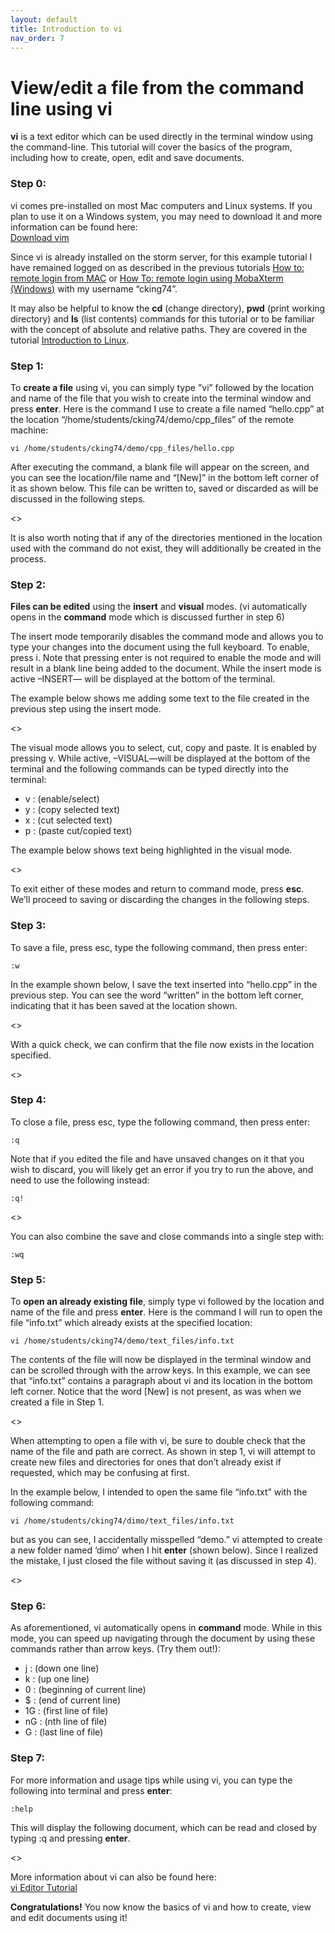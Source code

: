 ```yaml
---
layout: default
title: Introduction to vi
nav_order: 7
---
```


# View/edit a file from the command line using vi
**vi** is a text editor which can be used directly in the terminal window using the command-line.  This tutorial will cover the basics of the program, including how to create, open, edit and save documents.  
  
### Step 0:  
vi comes pre-installed on most Mac computers and Linux systems. If you plan to use it on a Windows system, you may need to download it and more information can be found here:  
[Download vim](https://www.vim.org/download.php)  
  
Since vi is already installed on the storm server, for this example tutorial I have remained logged on as described in the previous tutorials [How to: remote login from MAC](logOnToServerMac.md) or [How To: remote login using MobaXterm (Windows)](remoteLoginMobaXtermWindows.md) with my username “cking74”.  
  
It may also be helpful to know the **cd** (change directory), **pwd** (print working directory) and **ls** (list contents) commands for this tutorial or to be familiar with the concept of absolute and relative paths. They are covered in the tutorial [Introduction to Linux](introductionLinux.md).  
  
  
### Step 1:  
To **create a file** using vi, you can simply type ”vi” followed by the location and name of the file that you wish to create into the terminal window and press **enter**.  Here is the command I use to create a file named “hello.cpp” at the location “/home/students/cking74/demo/cpp_files” of the remote machine:  

    vi /home/students/cking74/demo/cpp_files/hello.cpp 
  
After executing the command, a blank file will appear on the screen, and you can see the location/file name and “[New]” in the bottom left corner of it as shown below.  This file can be written to, saved or discarded as will be discussed in the following steps.  
    
<> 
  
It is also worth noting that if any of the directories mentioned in the location used with the command do not exist, they will additionally be created in the process.  
  
  
### Step 2:  
**Files can be edited** using the **insert** and **visual** modes.  (vi automatically opens in the **command** mode which is discussed further in step 6)  
  
The insert mode temporarily disables the command mode and allows you to type your changes into the document using the full keyboard.  To enable, press i.  Note that pressing enter is not required to enable the mode and will result in a blank line being added to the document.  While the insert mode is active  –INSERT— will be displayed at the bottom of the terminal.  
  
The example below shows me adding some text to the file created in the previous step using the insert mode.  
  
<>
  
The visual mode allows you to select, cut, copy and paste.  It is enabled by pressing v.  While active, –VISUAL—will be displayed at the bottom of the terminal and the following commands can be typed directly into the terminal:  
  
* v : 	(enable/select)
* y : 	(copy selected text)
* x : 	(cut selected text)
* p : 	(paste cut/copied text)
  
The example below shows text being highlighted in the visual mode.  
  
<>
  
To exit either of these modes and return to command mode, press **esc**.  We’ll proceed to saving or discarding the changes in the following steps.  
  
  
### Step 3:  
To save a file, press esc, type the following command, then press enter:  

    :w	
  
In the example shown below, I save the text inserted into “hello.cpp” in the previous step.  You can see the word “written” in the bottom left corner, indicating that it has been saved at the location shown.  
  
<>
  
With a quick check, we can confirm that the file now exists in the location specified.  

<>
  
### Step 4:  
To close a file, press esc, type the following command, then press enter:  

    :q 
  
Note that if you edited the file and have unsaved changes on it that you wish to discard, you will likely get an error if you try to run the above, and need to use the following instead:   

    :q!
  
<>  
  
You can also combine the save and close commands into a single step with:  

    :wq 
  
  
### Step 5:  
To **open an already existing file**, simply type vi followed by the location and name of the file and press **enter**.  Here is the command I will run to open the file “info.txt” which already exists at the specified location:  

    vi /home/students/cking74/demo/text_files/info.txt
  
The contents of the file will now be displayed in the terminal window and can be scrolled through with the arrow keys.  In this example, we can see that “info.txt” contains a paragraph about vi and its location in the bottom left corner.  Notice that the word [New] is not present, as was when we created a file in Step 1.  
  
<>
  
When attempting to open a file with vi, be sure to double check that the name of the file and path are correct.  As shown in step 1, vi will attempt to create new files and directories for ones that don’t already exist if requested, which may be confusing at first.  

In the example below, I intended to open the same file “info.txt” with the following command:  

    vi /home/students/cking74/dimo/text_files/info.txt

but as you can see, I accidentally misspelled “demo.”  vi attempted to create a new folder named ‘dimo’ when I hit **enter** (shown below).  Since I realized the mistake, I just closed the file without saving it (as discussed in step 4).  
  
<>  
  
  
### Step 6: 
As aforementioned, vi automatically opens in **command** mode.  While in this mode, you can speed up navigating through the document by using these commands rather than arrow keys. (Try them out!):  
  
* j : 	(down one line)
* k : 	(up one line)
* 0 : 	(beginning of current line)
* $ : 	(end of current line)
* 1G : 	(first line of file)
* nG : 	(nth line of file)
* G : 	(last line of file)
  
  
### Step 7:  
For more information and usage tips while using vi, you can type the following into terminal and press **enter**:  

    :help
  
This will display the following document, which can be read and closed by typing :q and pressing **enter**.  
  
<>  
  
More information about vi can also be found here:  
[vi Editor Tutorial](https://www.tutorialspoint.com/unix/unix-vi-editor.htm)  
  
**Congratulations!** You now know the basics of vi and how to create, view and edit documents using it! 
